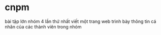 # cnpm
bài tập lớn nhóm 4 lần thứ nhất
viết một trang web trình bày thông tin cá nhân của các thành viên trong nhóm
